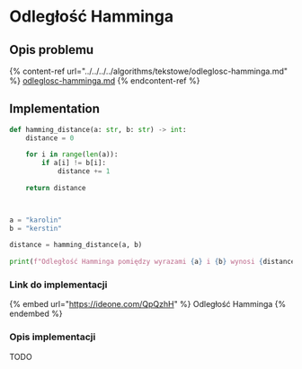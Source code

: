 # Odległość Hamminga

## Opis problemu

{% content-ref url="../../../../algorithms/tekstowe/odleglosc-hamminga.md" %}
[odleglosc-hamminga.md](../../../../algorithms/tekstowe/odleglosc-hamminga.md)
{% endcontent-ref %}

## Implementation

```python
def hamming_distance(a: str, b: str) -> int:
    distance = 0
    
    for i in range(len(a)):
        if a[i] != b[i]:
            distance += 1
            
    return distance



a = "karolin"
b = "kerstin"
    
distance = hamming_distance(a, b)
    
print(f"Odległość Hamminga pomiędzy wyrazami {a} i {b} wynosi {distance}")
```

### Link do implementacji

{% embed url="https://ideone.com/QpQzhH" %}
Odległość Hamminga
{% endembed %}

### Opis implementacji

TODO

